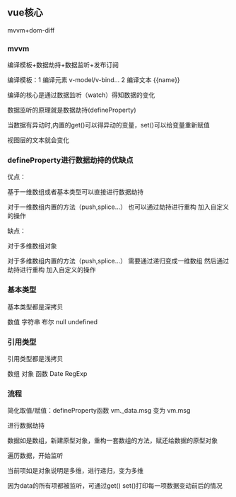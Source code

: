 ## vue核心
mvvm+dom-diff

### mvvm 
编译模板+数据劫持+数据监听+发布订阅

编译模板：1 编译元素 v-model/v-bind... 2 编译文本 {{name}}

编译的核心是通过数据监听（watch）得知数据的变化

数据监听的原理就是数据劫持(defineProperty)

当数据有异动时,内置的get()可以得异动的变量，set()可以给变量重新赋值

视图层的文本就会变化

### defineProperty进行数据劫持的优缺点
优点：

基于一维数组或者基本类型可以直接进行数据劫持

对于一维数组内置的方法（push,splice...） 也可以通过劫持进行重构 加入自定义的操作

缺点：

对于多维数组对象

对于多维数组内置的方法（push,splice...） 需要通过递归变成一维数组 然后通过劫持进行重构 加入自定义的操作

### 基本类型
基本类型都是深拷贝

数值 字符串 布尔 null undefined

### 引用类型
引用类型都是浅拷贝

数组 对象 函数 Date RegExp

### 流程
简化取值/赋值：defineProperty函数 vm._data.msg 变为 vm.msg

进行数据劫持

数据如是数组，新建原型对象，重构一套数组的方法，赋还给数据的原型对象

遍历数据，开始监听

当前项如是对象说明是多维，进行递归，变为多维

因为data的所有项都被监听，可通过get() set()打印每一项数据变动前后的情况